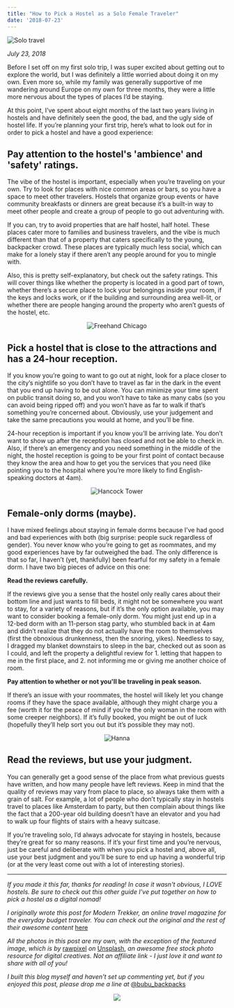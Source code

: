 ```yaml
---
title: "How to Pick a Hostel as a Solo Female Traveler"
date: '2018-07-23'
---
```


![Solo travel](/solo-female-hostel/1.jpeg)

_July 23, 2018_

Before I set off on my first solo trip, I was super excited about getting out to explore the world, but I was definitely a little worried about doing it on my own. Even more so, while my family was generally supportive of me wandering around Europe on my own for three months, they were a little more nervous about the types of places I’d be staying.

At this point, I’ve spent about eight months of the last two years living in hostels and have definitely seen the good, the bad, and the ugly side of hostel life. If you’re planning your first trip, here’s what to look out for in order to pick a hostel and have a good experience:

## Pay attention to the hostel's 'ambience' and 'safety' ratings. 

The vibe of the hostel is important, especially when you’re traveling on your own. Try to look for places with nice common areas or bars, so you have a space to meet other travelers. Hostels that organize group events or have community breakfasts or dinners are great because it’s a built-in way to meet other people and create a group of people to go out adventuring with.

If you can, try to avoid properties that are half hostel, half hotel. These places cater more to families and business travelers, and the vibe is much different than that of a property that caters specifically to the young, backpacker crowd. These places are typically much less social, which can make for a lonely stay if there aren’t any people around for you to mingle with.

Also, this is pretty self-explanatory, but check out the safety ratings. This will cover things like whether the property is located in a good part of town, whether there’s a secure place to lock your belongings inside your room, if the keys and locks work, or if the building and surrounding area well-lit, or whether there are people hanging around the property who aren’t guests of the hostel, etc.

<div style="display: flex; justify-content: center">
    <img src="/solo-female-hostel/2.png" alt="Freehand Chicago">
</div>

## Pick a hostel that is close to the attractions and has a 24-hour reception. 

If you know you’re going to want to go out at night, look for a place closer to the city’s nightlife so you don’t have to travel as far in the dark in the event that you end up having to be out alone. You can minimize your time spent on public transit doing so, and you won’t have to take as many cabs (so you can avoid being ripped off) and you won’t have as far to walk if that’s something you’re concerned about. Obviously, use your judgement and take the same precautions you would at home, and you’ll be fine.

24-hour reception is important if you know you’ll be arriving late. You don’t want to show up after the reception has closed and not be able to check in. Also, if there’s an emergency and you need something in the middle of the night, the hostel reception is going to be your first point of contact because they know the area and how to get you the services that you need (like pointing you to the hospital where you’re more likely to find English-speaking doctors at 4am).

<div style="display: flex; justify-content: center">
    <img src="/solo-female-hostel/3.jpg" alt="Hancock Tower">
</div>

## Female-only dorms (maybe).

I have mixed feelings about staying in female dorms because I’ve had good and bad experiences with both (big surprise: people suck regardless of gender). You never know who you’re going to get as roommates, and my good experiences have by far outweighed the bad. The only difference is that so far, I haven’t (yet, thankfully) been fearful for my safety in a female dorm. I have two big pieces of advice on this one:

**Read the reviews carefully.**

If the reviews give you a sense that the hostel only really cares about their bottom line and just wants to fill beds, it might not be somewhere you want to stay, for a variety of reasons, but if it’s the only option available, you may want to consider booking a female-only dorm. You might just end up in a 12-bed dorm with an 11-person stag party, who stumbled back in at 4am and didn’t realize that they do not actually have the room to themselves (first the obnoxious drunkenness, then the snoring, yikes). Needless to say, I dragged my blanket downstairs to sleep in the bar, checked out as soon as I could, and left the property a delightful review for 1. letting that happen to me in the first place, and 2. not informing me or giving me another choice of room.

**Pay attention to whether or not you'll be traveling in peak season.**

If there’s an issue with your roommates, the hostel will likely let you change rooms if they have the space available, although they might charge you a fee (worth it for the peace of mind if you’re the only woman in the room with some creeper neighbors). If it’s fully booked, you might be out of luck (hopefully they’ll help sort you out but it’s possible they may not).

<div style="display: flex; justify-content: center">
    <img src="/solo-female-hostel/4.jpg" alt="Hanna">
</div>

## Read the reviews, but use your judgment.

You can generally get a good sense of the place from what previous guests have written, and how many people have left reviews. Keep in mind that the quality of reviews may vary from place to place, so always take them with a grain of salt. For example, a lot of people who don’t typically stay in hostels travel to places like Amsterdam to party, but then complain about things like the fact that a 200-year old building doesn’t have an elevator and you had to walk up four flights of stairs with a heavy suitcase.

If you’re traveling solo, I’d always advocate for staying in hostels, because they’re great for so many reasons. If it’s your first time and you’re nervous, just be careful and deliberate with when you pick a hostel and, above all, use your best judgment and you’ll be sure to end up having a wonderful trip (or at the very least come out with a lot of interesting stories).


---
_If you made it this far, thanks for reading! In case it wasn't obvious, I LOVE hostels. Be sure to check out this other guide I've put together on how to pick a hostel as a digital nomad!_

_I originally wrote this post for Modern Trekker, an online travel magazine for the everyday budget traveler. You can check out the original and the rest of their awesome content_ [here](https://moderntrekker.com/pick-a-hostel/)


_All the photos in this post are my own, with the exception of the featured image, which is by_ [rawpixel](https://unsplash.com/photos/ACgHTjv8U0U?utm_source=unsplash&utm_medium=referral&utm_content=creditCopyText) _on_ [Unsplash](https://unsplash.com/search/photos/hostel?utm_source=unsplash&utm_medium=referral&utm_content=creditCopyText), _an awesome free stock photo resource for digital creatives. Not an affiliate link - I just love it and want to share with all of you!_


_I built this blog myself and haven't set up commenting yet, but if you enjoyed this post, please drop me a line at_ [@bubu_backpacks](https://instagram.com/bubu_backpacks)

<div style="display: flex; justify-content: center;">
    <img src="/solo-female-hostel/pinterest.png" />
</div>


